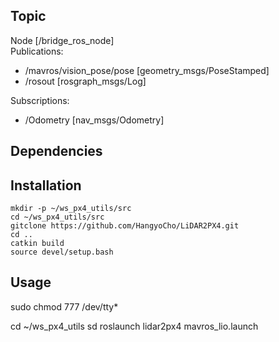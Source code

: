 ## Topic
Node [/bridge_ros_node]  
Publications: 
 * /mavros/vision_pose/pose [geometry_msgs/PoseStamped]
 * /rosout [rosgraph_msgs/Log]

Subscriptions: 
 * /Odometry [nav_msgs/Odometry]

## Dependencies


## Installation

    mkdir -p ~/ws_px4_utils/src
    cd ~/ws_px4_utils/src
    gitclone https://github.com/HangyoCho/LiDAR2PX4.git
    cd ..
    catkin build
    source devel/setup.bash

## Usage

sudo chmod 777 /dev/tty*

cd ~/ws_px4_utils
sd
roslaunch lidar2px4 mavros_lio.launch 


